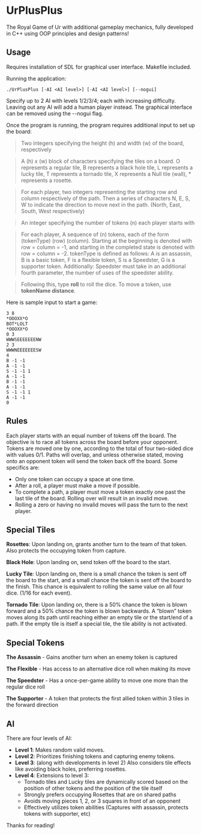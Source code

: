 # UrPlusPlus

The Royal Game of Ur with additional gameplay mechanics, fully developed in C++ using OOP principles and design patterns!

## Usage
Requires installation of SDL for graphical user interface. Makefile included.

Running the application:
```
./UrPlusPlus [-AI <AI level>] [-AI <AI level>] [--nogui]
```
Specify up to 2 AI with levels 1/2/3/4; each with increasing difficulty. Leaving out any AI will add a human player instead. The graphical interface can be removed using the --nogui flag.

Once the program is running, the program requires additional input to set up the board:

> Two integers specifying the height (h) and width (w) of the board, respectively

> A (h) x (w) block of characters specifying the tiles on a board. O represents a regular tile, B represents a black hole tile, L represents a lucky tile, T represents a tornado tile, X represents a Null tile (wall), * represents a rosette.

> For each player, two integers representing the starting row and column respectively of the path. Then a series of characters N, E, S, W to indicate the direction to move next in the path. (North, East, South, West respectively)

> An integer specifying the number of tokens (n) each player starts with

> For each player, A sequence of (n) tokens, each of the form (tokenType) (row) (column). Starting at the beginning is denoted with row = column = -1, and starting in the completed state is denoted with row = column = -2. tokenType is defined as follows: A is an assassin, B is a basic token, F is a flexible token, S is a Speedster, G is a supporter token.
Additionally: Speedster must take in an additional fourth parameter, the number of uses of the speedster ability.

> Following this, type __roll__ to roll the dice. To move a token, use __tokenName distance__.

Here is sample input to start a game:
```
3 8
*OOOXX*O
BOT*LOLT
*OOOXX*O
0 3
WWWSEEEEEEENW
2 3
WWWNEEEEEEESW
4
B -1 -1
A -1 -1
S -1 -1 1
A -1 -1
B -1 -1
A -1 -1
S -1 -1 1
A -1 -1
0
```

## Rules
Each player starts with an equal number of tokens off the board. The objective is to race all tokens across the board before your opponent. Tokens are moved one by one, according to the total of four two-sided dice with values 0/1. Paths will overlap, and unless otherwise stated, moving onto an opponent token will send the token back off the board. Some specifics are:
 - Only one token can occupy a space at one time.
 - After a roll, a player must make a move if possible.
 - To complete a path, a player must move a token exactly one past the last tile of the board. Rolling over will result in an invalid move.
 - Rolling a zero or having no invalid moves will pass the turn to the next player.

## Special Tiles
__Rosettes__: Upon landing on, grants another turn to the team of that token. Also protects the occupying token from capture.

__Black Hole__: Upon landing on, send token off the board to the start.

__Lucky Tile__: Upon landing on, there is a small chance the token is sent off the board to the start, and a small chance the token is sent off the board to the finish. This chance is equivalent to rolling the same value on all four dice. (1/16 for each event).

__Tornado Tile__: Upon landing on, there is a 50% chance the token is blown forward and a 50% chance the token is blown backwards. A “blown” token moves along its path until reaching either an empty tile or the start/end of a path. If the empty tile is itself a special tile, the tile ability is not activated.

## Special Tokens
__The Assassin__ - Gains another turn when an enemy token is captured

__The Flexible__ - Has access to an alternative dice roll when making its move

__The Speedster__ - Has a once-per-game ability to move one more than the regular dice roll

__The Supporter__ - A token that protects the first allied token within 3 tiles in the forward direction


## AI
There are four levels of AI:
 - __Level 1__: Makes random valid moves.
 - __Level 2__: Prioritizes finishing tokens and capturing enemy tokens.
 - __Level 3__: (along with developments in level 2) Also considers tile effects like avoiding black holes, preferring rosettes.
 - __Level 4__: Extensions to level 3:
   - Tornado tiles and Lucky tiles are dynamically scored based on the position of other tokens and the position of the tile itself
   - Strongly prefers occupying Rosettes that are on shared paths
   - Avoids moving pieces 1, 2, or 3 squares in front of an opponent
   - Effectively utilizes token abilities (Captures with assassin, protects tokens with supporter, etc)

Thanks for reading!